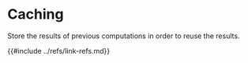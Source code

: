# Caching

Store the results of previous computations in order to reuse the results.

{{#include ../refs/link-refs.md}}
